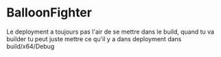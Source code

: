 # BalloonFighter

Le deployment a toujours pas l'air de se mettre dans le build, quand tu va builder tu peut juste mettre ce qu'il y a dans deployment dans build/x64/Debug

